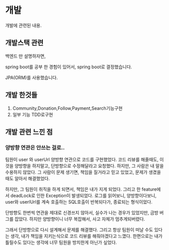 # 개발

개발에 관련된 내용.



##  개발스택 관련

백엔드 만 설명하자면,

spring boot를 공부 한 경험이 있어서, spring boot로 결정했습니다.

JPA(ORM)를 사용했습니다.



## 개발 한것들

1. Community,Donation,Follow,Payment,Search기능구현
2. 일부 기능 TDD로구현




## 개발 관련 느낀 점

### 양방향 연관은 안쓰는 걸로..

 팀원이 user 와 userUrl 양방향 연관으로 코드를 구현했었다. 코드 리뷰를 해줄때도, 이것을 양방향을 하지말고, 단방향으로 수정해달라고 요청했다. 하지만, 그 사람은 내 말을 수용하지 않았다. 그 사람이 문제 생기면, 책임을 질거라고 믿고 있었고, 문제가 생겼을 때도 알아서 해결했었다.

 하지만, 그 팀원이 취직을 하게 되면서, 책임은 내가 지게 되었다. 그리고 한 feature에서 deadLock로 인한 Exception이 발생되었다.  로그를 읽어보니, 양방향이다보니, user와 userlUrl를 계속 호출하는 SQL호출이 반복되다가, 종료되는 형식이었다.

 단방향도 한번씩 연관을 제대로 신경쓰지 않아서, 실수가 나는 경우가 있었지만, 금방 버그를 잡았다. 하지만 양방향이니 너무 복잡해서, 사고 자체가 멈추게되버렸다.

 그래서 단방향으로 다시 설계해서 문제를 해결했다. 그리고 항상 팀원이 떠날 수도 있다는 생각, 내가 책임을 지키는식으로 코드 리뷰를 해줘야겠다고 느꼈다. 한편으로는 내가 틀릴수도 있다는 생각에 너무 팀원을 방치한게 아닌가 싶었다.  